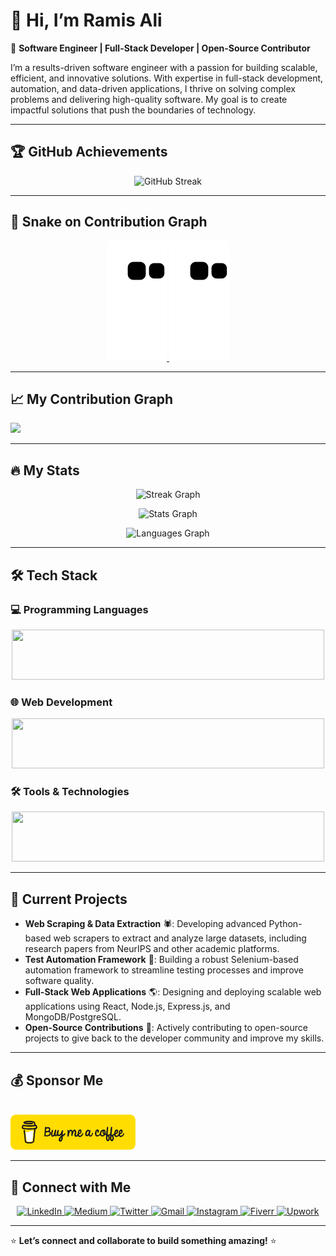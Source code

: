 # 👋 Hi, I’m **Ramis Ali**  
🚀 **Software Engineer | Full-Stack Developer | Open-Source Contributor**  

I’m a results-driven software engineer with a passion for building scalable, efficient, and innovative solutions. With expertise in full-stack development, automation, and data-driven applications, I thrive on solving complex problems and delivering high-quality software. My goal is to create impactful solutions that push the boundaries of technology.  

---
## 🏆 GitHub Achievements  

<div align="center">  
  <img src="https://github-readme-streak-stats.herokuapp.com/?user=Ramisali007&theme=radical&hide_border=true" alt="GitHub Streak" />  
</div>  

---
## 🐍 Snake on Contribution Graph  
<div align="center">
  <a href="https://github.com/settings/appearance#gh-dark-mode-only">
    <img src="https://github.com/affan-ch/affan-ch/blob/main/dist/github-contribution-grid-snake-dark.svg" alt="snake" />
    </a>
  <a href="https://github.com/settings/appearance#gh-light-mode-only">
    <img src="https://github.com/affan-ch/affan-ch/blob/main/dist/github-contribution-grid-snake.svg" alt="snake" />
    </a>
</div>

---
## 📈 My Contribution Graph  
<img src="https://github-readme-activity-graph.vercel.app/graph?username=Ramisali007&hide_border=true&theme=react-dark&custom_title=Ramis%27+Contribution+Graph+%28Last+30+Days%29&area=true"  />

---
## 🔥 My Stats  

<div align="center">
  <img src="https://streak-stats.demolab.com/?user=Ramisali007&locale=en&mode=daily&theme=github_dark&hide_border=false&border_radius=5&date_format=j%20M%5B%20Y%5D&order=1" height="220" alt="Streak Graph"  /> <br>
 
  <img src="https://github-readme-stats-affan.vercel.app/api?username=Ramisali007&hide_title=true&hide_rank=false&show_icons=true&include_all_commits=true&count_private=true&disable_animations=true&theme=github_dark&locale=en&hide_border=false&order=2&icon_color=39D353&border_color=39D353&show=reviews,discussions_started,discussions_answered,prs_merged,prs_merged_percentage" height="300" width="600" alt="Stats Graph" /> <br>
  
  <img src="https://github-readme-stats.vercel.app/api/top-langs?username=Ramisali007&locale=en&hide_title=true&layout=compact&card_width=320&langs_count=6&theme=github_dark&hide_border=false&border_color=39D353&order=3&disable_animations=true" height="180" alt="Languages Graph" /> <br>
</div>

---
## 🛠️ Tech Stack  

### 💻 **Programming Languages**  
<div align="center">  
  <img src="https://skillicons.dev/icons?i=cpp,java,python,js,ts,haskell,r" width="500" height="80"/>  
</div>  

### 🌐 **Web Development**  
<div align="center">  
  <img src="https://skillicons.dev/icons?i=html,css,react,nodejs,express,redux" width="500" height="80"/>  
</div>  

### 🛠 **Tools & Technologies**  
<div align="center">  
  <img src="https://skillicons.dev/icons?i=git,docker,selenium,linux,mysql,mongodb,postgres,aws" width="500" height="80"/>  
</div>  


---
## 🚀 **Current Projects**  
- **Web Scraping & Data Extraction** 🕷️: Developing advanced Python-based web scrapers to extract and analyze large datasets, including research papers from NeurIPS and other academic platforms.  
- **Test Automation Framework** 🤖: Building a robust Selenium-based automation framework to streamline testing processes and improve software quality.  
- **Full-Stack Web Applications** 🌎: Designing and deploying scalable web applications using React, Node.js, Express.js, and MongoDB/PostgreSQL.  
- **Open-Source Contributions** 🌟: Actively contributing to open-source projects to give back to the developer community and improve my skills.  

---
## 💰 Sponsor Me  
<p align="left">
  <br>
  <a href="https://www.buymeacoffee.com/ibilaltariq">
  <img src="https://github.com/affan-ch/affan-ch/blob/main/bmc-button.png" width="200"/>
  </a>
</p>

---
## 📌 **Connect with Me**  

<div align="center">  
  <a href="https://linkedin.com/in/iramisali">  
    <img src="https://skillicons.dev/icons?i=linkedin" width="60" height="60" alt="LinkedIn" />  
  </a>  
  <a href="https://medium.com/@iramisali">  
    <img src="https://img.shields.io/badge/Medium-12100E?style=for-the-badge&logo=medium&logoColor=white" height="60" alt="Medium" />  
  </a>  
  <a href="https://twitter.com/RamisAli123">  
    <img src="https://skillicons.dev/icons?i=twitter" width="60" height="60" alt="Twitter" />  
  </a>  
  <a href="mailto:ramisali.k786@gmail.com">  
    <img src="https://skillicons.dev/icons?i=gmail" width="60" height="60" alt="Gmail" />  
  </a>  
  <a href="https://instagram.com/your_username">  
    <img src="https://img.shields.io/badge/Instagram-E4405F?style=for-the-badge&logo=instagram&logoColor=white" height="60" alt="Instagram" />  
  </a>  
  <a href="https://www.fiverr.com/di7007/buying?source=avatar_menu_profile">  
    <img src="https://img.shields.io/badge/Fiverr-1DBF73?style=for-the-badge&logo=fiverr&logoColor=white" height="60" alt="Fiverr" />  
  </a>  
  <a href="https://www.upwork.com/freelancers/~013c7488cf7df3d370">  
    <img src="https://img.shields.io/badge/Upwork-6FDA44?style=for-the-badge&logo=upwork&logoColor=white" height="60" alt="Upwork" />  
  </a>  
</div>  



---
⭐ **Let’s connect and collaborate to build something amazing!** ⭐  
